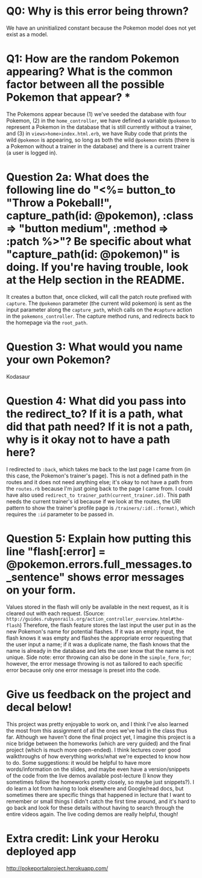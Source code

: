 # Q0: Why is this error being thrown?
We have an uninitialized constant because the Pokemon model does not yet exist as a model.

# Q1: How are the random Pokemon appearing? What is the common factor between all the possible Pokemon that appear? *
The Pokemons appear because (1) we've seeded the database with four Pokemon, (2) in the `home_controller`, we have defined a variable `@pokemon` to represent a Pokemon in the database that is still currently without a trainer, and (3) in `views>home>index.html.erb`, we have Ruby code that prints the wild `@pokemon` is appearing, so long as both the wild `@pokemon` exists (there is a Pokemon without a trainer in the database) and there is a current trainer (a user is logged in).

# Question 2a: What does the following line do "<%= button_to "Throw a Pokeball!", capture_path(id: @pokemon), :class => "button medium", :method => :patch %>"? Be specific about what "capture_path(id: @pokemon)" is doing. If you're having trouble, look at the Help section in the README.
It creates a button that, once clicked, will call the patch route prefixed with `capture`. The `@pokemon` parameter (the current wild pokemon) is sent as the input parameter along the `capture_path`, which calls on the `#capture` action in the `pokemons_controller`. The capture method runs, and redirects back to the homepage via the `root_path`.

# Question 3: What would you name your own Pokemon?
Kodasaur

# Question 4: What did you pass into the redirect_to? If it is a path, what did that path need? If it is not a path, why is it okay not to have a path here?
I redirected to `:back`, which takes me back to the last page I came from (in this case, the Pokemon's trainer's page). This is not a defined path in the routes and it does not need anything else; it's okay to not have a path from the `routes.rb` because I'm just going back to the page I came from. I could have also used `redirect_to trainer_path(current_trainer.id)`. This path needs the current trainer's id because if we look at the routes, the URI pattern to show the trainer's profile page is `/trainers/:id(.:format)`, which requires the `:id` parameter to be passed in.

# Question 5: Explain how putting this line "flash[:error] = @pokemon.errors.full_messages.to_sentence" shows error messages on your form.
Values stored in the flash will only be available in the next request, as it is cleared out with each request. (Source: `http://guides.rubyonrails.org/action_controller_overview.html#the-flash`) Therefore, the flash feature stores the last input the user put in as the new Pokemon's name for potential flashes. If it was an empty input, the flash knows it was empty and flashes the appropriate error requesting that the user input a name; if it was a duplicate name, the flash knows that the name is already in the database and lets the user know that the name is not unique. Side note: error throwing can also be done in the `simple_form_for`; however, the error message throwing is not as tailored to each specific error because only one error message is preset into the code.

# Give us feedback on the project and decal below!
This project was pretty enjoyable to work on, and I think I've also learned the most from this assignment of all the ones we've had in the class thus far. Although we haven't done the final project yet, I imagine this project is a nice bridge between the homeworks (which are very guided) and the final project (which is much more open-ended).
I think lectures cover good walkthroughs of how everything works/what we're expected to know how to do. Some suggestions: it would be helpful to have more words/information on the slides, and maybe even have a version/snippets of the code from the live demos available post-lecture (I know they sometimes follow the homeworks pretty closely, so maybe just snippets?). I do learn a lot from having to look elsewhere and Google/read docs, but sometimes there are specific things that happened in lecture that I want to remember or small things I didn't catch the first time around, and it's hard to go back and look for these details without having to search through the entire videos again. The live coding demos are really helpful, though!

# Extra credit: Link your Heroku deployed app
http://pokeportalproject.herokuapp.com/
